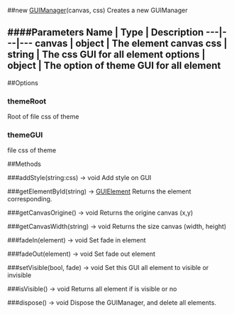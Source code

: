##new [GUIManager](#)(canvas, css)
Creates a new GUIManager

####Parameters
Name | Type | Description
---|---|---
**canvas** | object | The element canvas
**css** | string | The css GUI for all element
**options** | object | The option of theme GUI for all element
---

##Options

### themeRoot
Root of file css of theme

### themeGUI
file css of theme

##Methods

###addStyle(string:css) → void
Add style on GUI

###getElementById(string) → [GUIElement]()
Returns the element corresponding.

###getCanvasOrigine() → void
Returns the origine canvas (x,y)

###getCanvasWidth(string) → void
Returns the size canvas (width, height)

###fadeIn(element) → void
Set fade in element

###fadeOut(element) → void
Set fade out element

###setVisible(bool, fade) → void
Set this GUI all element to visible or invisible

###isVisible() → void
Returns all element if is visible or no

###dispose() → void
Dispose the GUIManager, and delete all elements.
